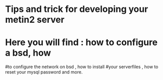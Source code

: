 # Tips and trick for developing your metin2 server
# Here you will find : how to configure a bsd, how
#to configure the network on bsd , how to install
#your serverfiles , how to reset your mysql password and more.
